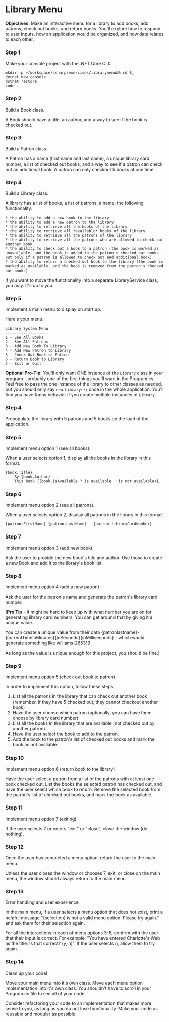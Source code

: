 # Library Menu

**Objectives**: Make an interactive menu for a library to add books, add patrons, check out books, and return books. You'll explore how to respond to user inputs, how an application would be organized, and how data relates to each other.

### Step 1
Make your console project with the .NET Core CLI:
```
mkdir -p ~/workspace/csharp/exercises/librarymenu&& cd $_
dotnet new console
dotnet restore
code .
```

### Step 2
Build a Book class.

A Book should have a title, an author, and a way to see if the book is checked out. 

### Step 3
Build a Patron class.

A Patron has a name (first name and last name), a unique library card number, a list of checked out books, and a way to see if a patron can check out an additional book. A patron can only checkout 5 books at one time.

### Step 4
Build a Library class.

A library has a list of books, a list of patrons, a name, the following functionality:

	* the ability to add a new book to the library
	* the ability to add a new patron to the library
	* the ability to retrieve all the books of the library
	* the ability to retrieve all *available* books of the library
	* the ability to retrieve all the patrons of the library
	* the ability to retrieve all the patrons who are allowed to check out another book
	* the ability to check out a book to a patron (the book is marked as unavailable, and the book is added to the patron's checked out books - but only if a patron is allowed to check out and additional book)
	* the ability to return a checked out book to the library (the book is marked as available, and the book is removed from the patron's checked out books)

If you want to move the functionality into a separate LibraryService class, you may. It's up to you.

### Step 5
Implement a main menu to display on start up.

Here's your menu:
```
Library System Menu
-------------------
1 - See All Books
2 - See All Patrons
3 - Add New Book To Library
4 - Add New Patron to Library
5 - Check Out Book to Patron
6 - Return Book to Library
7 - Exit or Quit
```

**Optional Pro-Tip**: You'll only want ONE instance of the `Library` class in your program - probably one of the first things you'll want in the Program.cs. Feel free to pass the one instance of the library to other classes as needed, but you should only say `new Library();` once in the whole application. You'll find you have funny behavior if you create multiple instances of `Library`.

### Step 4
Prepopulate the library with 5 patrons and 5 books on the load of the application. 

### Step 5
Implement menu option 1 (see all books).

When a user selects option 1, display all the books in the library in this format:
```
{book.Title}
	By {book.Author}
	This book {(book.IsAvailable ? is available : is not available)}.
```

### Step 6
Implement menu option 2 (see all patrons).

When a user selects option 2, display all patrons in the library in this format:
```
{patron.FirstName} {patron.LastName} - {patron.libraryCardNumber}
```

### Step 7
Implement menu option 3 (add new book).

Ask the user to provide the new book's title and author. Use those to create a new Book and add it to the library's book list.

### Step 8
Implement menu option 4 (add a new patron)

Ask the user for the patron's name and generate the patron's library card number.

(**Pro Tip** - 
It might be hard to keep up with what number you are on for generating library card numbers. You can get around that by giving it a unique value.

You can create a unique value from their data {patronlastname}-{currentTimeInMinutes}{inSeconds}{inMilliseconds} - which would generate something like williams-265319  

As long as the value is unique enough for this project, you should be fine.)

### Step 9
Implement menu option 5 (check out book to patron)

In order to implement this option, follow these steps:
1. List all the patrons in the library that can check out another book (remember, if they have 5 checked out, they cannot checkout another book)
2. Have the user choose which patron (optionally, you can have them choose by library card number)
3. List all the books in the library that are available (not checked out by another patron).
6. Have the user select the book to add to the patron.
7. Add the book to the patron's list of checked out books and mark the book as not available.

### Step 10
Implement menu option 6 (return book to the library)

Have the user select a patron from a list of the patrons with at least one book checked out. List the books the selected patron has checked out, and have the user select which book to return. Remove the selected book from the patron's list of checked out books, and mark the book as available. 

### Step 11
Implement menu option 7 (exiting)

If the user selects 7 or enters "exit" or "close", close the window (do nothing).

### Step 12
Once the user has completed a menu option, return the user to the main menu.

Unless the user closes the window or chooses 7, exit, or close on the main menu, the window should always return to the main menu.

### Step 13
Error handling and user experience

In the main menu, if a user selects a menu option that does not exist, print a helpful message "{selection} is not a valid menu option. Please try again." and ask them for their selection again.

For all the interactions in each of menu options 3-6, confirm with the user that their input is correct. For example: "You have entered Charlotte's Web as the title. Is that correct? (y, n)". If the user selects n, allow them to try again.
 
### Step 14
Clean up your code!

Move your main menu into it's own class. Move each menu option implementation into it's own class. You shouldn't have to scroll in your Program.cs file to see all of your code.

Consider refactoring your code to an implementation that makes more sense to you, as long as you do not lose functionality. Make your code as reusable and modular as possible.